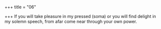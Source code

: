 +++
title = "06"

+++
If you will take pleasure in my pressed (soma) or you will find delight in  my solemn speech,
from afar come near through your own power.